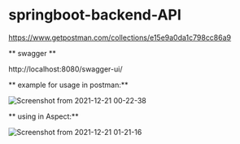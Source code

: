 # springboot-backend-API
 
https://www.getpostman.com/collections/e15e9a0da1c798cc86a9

**
swagger **

http://localhost:8080/swagger-ui/

**
example for usage in postman:**

![Screenshot from 2021-12-21 00-22-38](https://user-images.githubusercontent.com/57904037/146845330-14bc0c3a-bd81-4222-bc52-607e48fa8013.png)


**
using in Aspect:**

![Screenshot from 2021-12-21 01-21-16](https://user-images.githubusercontent.com/57904037/146845680-bd8d5218-afe7-4af2-94ba-826dd0edfdd3.png)
